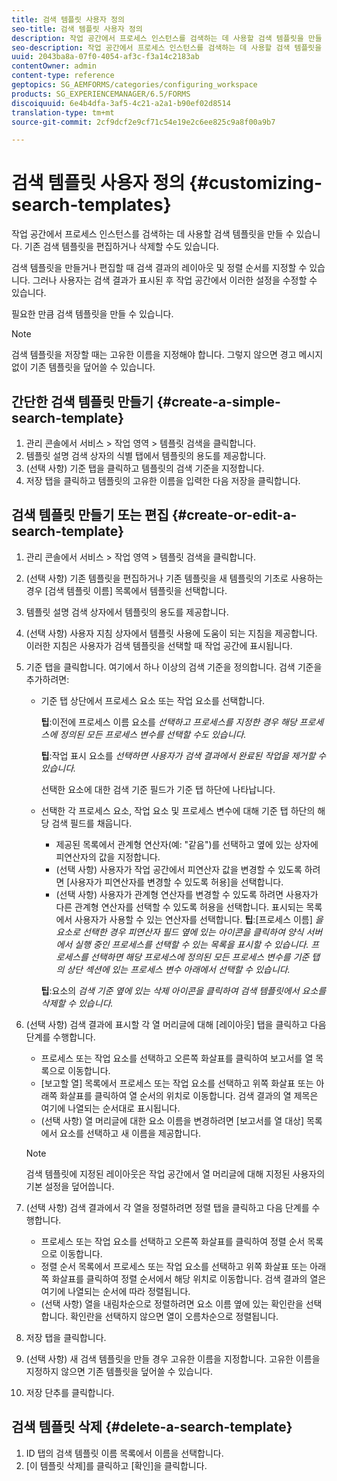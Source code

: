 ```yaml
---
title: 검색 템플릿 사용자 정의
seo-title: 검색 템플릿 사용자 정의
description: 작업 공간에서 프로세스 인스턴스를 검색하는 데 사용할 검색 템플릿을 만들 수 있습니다. 기존 검색 템플릿을 편집하거나 삭제할 수도 있습니다.
seo-description: 작업 공간에서 프로세스 인스턴스를 검색하는 데 사용할 검색 템플릿을 만들 수 있습니다. 기존 검색 템플릿을 편집하거나 삭제할 수도 있습니다.
uuid: 2043ba8a-07f0-4054-af3c-f3a14c2183ab
contentOwner: admin
content-type: reference
geptopics: SG_AEMFORMS/categories/configuring_workspace
products: SG_EXPERIENCEMANAGER/6.5/FORMS
discoiquuid: 6e4b4dfa-3af5-4c21-a2a1-b90ef02d8514
translation-type: tm+mt
source-git-commit: 2cf9dcf2e9cf71c54e19e2c6ee825c9a8f00a9b7

---
```



# 검색 템플릿 사용자 정의 {#customizing-search-templates}

작업 공간에서 프로세스 인스턴스를 검색하는 데 사용할 검색 템플릿을 만들 수 있습니다. 기존 검색 템플릿을 편집하거나 삭제할 수도 있습니다.

검색 템플릿을 만들거나 편집할 때 검색 결과의 레이아웃 및 정렬 순서를 지정할 수 있습니다. 그러나 사용자는 검색 결과가 표시된 후 작업 공간에서 이러한 설정을 수정할 수 있습니다.

필요한 만큼 검색 템플릿을 만들 수 있습니다.

>[!NOTE]
>
>검색 템플릿을 저장할 때는 고유한 이름을 지정해야 합니다. 그렇지 않으면 경고 메시지 없이 기존 템플릿을 덮어쓸 수 있습니다.

## 간단한 검색 템플릿 만들기 {#create-a-simple-search-template}

1. 관리 콘솔에서 서비스 > 작업 영역 > 템플릿 검색을 클릭합니다.
1. 템플릿 설명 검색 상자의 식별 탭에서 템플릿의 용도를 제공합니다.
1. (선택 사항) 기준 탭을 클릭하고 템플릿의 검색 기준을 지정합니다.
1. 저장 탭을 클릭하고 템플릿의 고유한 이름을 입력한 다음 저장을 클릭합니다.

## 검색 템플릿 만들기 또는 편집 {#create-or-edit-a-search-template}

1. 관리 콘솔에서 서비스 > 작업 영역 > 템플릿 검색을 클릭합니다.
1. (선택 사항) 기존 템플릿을 편집하거나 기존 템플릿을 새 템플릿의 기초로 사용하는 경우 [검색 템플릿 이름] 목록에서 템플릿을 선택합니다.
1. 템플릿 설명 검색 상자에서 템플릿의 용도를 제공합니다.
1. (선택 사항) 사용자 지침 상자에서 템플릿 사용에 도움이 되는 지침을 제공합니다. 이러한 지침은 사용자가 검색 템플릿을 선택할 때 작업 공간에 표시됩니다.
1. 기준 탭을 클릭합니다. 여기에서 하나 이상의 검색 기준을 정의합니다. 검색 기준을 추가하려면:

   * 기준 탭 상단에서 프로세스 요소 또는 작업 요소를 선택합니다.

      **팁**:이전에 프로세스 이름 요소를 *선택하고 프로세스를 지정한 경우 해당 프로세스에 정의된 모든 프로세스 변수를 선택할 수도 있습니다.*

      **팁**:작업 표시 요소를 *선택하면 사용자가 검색 결과에서 완료된 작업을 제거할 수 있습니다.*

      선택한 요소에 대한 검색 기준 필드가 기준 탭 하단에 나타납니다.

   * 선택한 각 프로세스 요소, 작업 요소 및 프로세스 변수에 대해 기준 탭 하단의 해당 검색 필드를 채웁니다.

      * 제공된 목록에서 관계형 연산자(예: &quot;같음&quot;)를 선택하고 옆에 있는 상자에 피연산자의 값을 지정합니다.
      * (선택 사항) 사용자가 작업 공간에서 피연산자 값을 변경할 수 있도록 하려면 [사용자가 피연산자를 변경할 수 있도록 허용]을 선택합니다.
      * (선택 사항) 사용자가 관계형 연산자를 변경할 수 있도록 하려면 사용자가 다른 관계형 연산자를 선택할 수 있도록 허용을 선택합니다. 표시되는 목록에서 사용자가 사용할 수 있는 연산자를 선택합니다.
      **팁**:[프로세스 이름] *을 요소로 선택한 경우 피연산자 필드 옆에 있는 아이콘을 클릭하여 양식 서버에서 실행 중인 프로세스를 선택할 수 있는 목록을 표시할 수 있습니다. 프로세스를 선택하면 해당 프로세스에 정의된 모든 프로세스 변수를 기준 탭의 상단 섹션에 있는 프로세스 변수 아래에서 선택할 수 있습니다.*

      **팁**:요소의 *검색 기준 옆에 있는 삭제 아이콘을 클릭하여 검색 템플릿에서 요소를 삭제할 수 있습니다.*


1. (선택 사항) 검색 결과에 표시할 각 열 머리글에 대해 [레이아웃] 탭을 클릭하고 다음 단계를 수행합니다.

   * 프로세스 또는 작업 요소를 선택하고 오른쪽 화살표를 클릭하여 보고서를 열 목록으로 이동합니다.
   * [보고할 열] 목록에서 프로세스 또는 작업 요소를 선택하고 위쪽 화살표 또는 아래쪽 화살표를 클릭하여 열 순서의 위치로 이동합니다. 검색 결과의 열 제목은 여기에 나열되는 순서대로 표시됩니다.
   * (선택 사항) 열 머리글에 대한 요소 이름을 변경하려면 [보고서를 열 대상] 목록에서 요소를 선택하고 새 이름을 제공합니다.
   >[!NOTE]
   >
   >검색 템플릿에 지정된 레이아웃은 작업 공간에서 열 머리글에 대해 지정된 사용자의 기본 설정을 덮어씁니다.

1. (선택 사항) 검색 결과에서 각 열을 정렬하려면 정렬 탭을 클릭하고 다음 단계를 수행합니다.

   * 프로세스 또는 작업 요소를 선택하고 오른쪽 화살표를 클릭하여 정렬 순서 목록으로 이동합니다.
   * 정렬 순서 목록에서 프로세스 또는 작업 요소를 선택하고 위쪽 화살표 또는 아래쪽 화살표를 클릭하여 정렬 순서에서 해당 위치로 이동합니다. 검색 결과의 열은 여기에 나열되는 순서에 따라 정렬됩니다.
   * (선택 사항) 열을 내림차순으로 정렬하려면 요소 이름 옆에 있는 확인란을 선택합니다. 확인란을 선택하지 않으면 열이 오름차순으로 정렬됩니다.

1. 저장 탭을 클릭합니다.
1. (선택 사항) 새 검색 템플릿을 만들 경우 고유한 이름을 지정합니다. 고유한 이름을 지정하지 않으면 기존 템플릿을 덮어쓸 수 있습니다.
1. 저장 단추를 클릭합니다.

## 검색 템플릿 삭제 {#delete-a-search-template}

1. ID 탭의 검색 템플릿 이름 목록에서 이름을 선택합니다.
1. [이 템플릿 삭제]를 클릭하고 [확인]을 클릭합니다.

